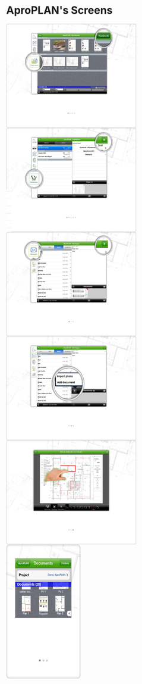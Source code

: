 # AproPLAN's Screens

<img align="left" width="350" height="280" src="https://github.com/cuongdh1912/AproPLAN/blob/master/Documents1~ipad.jpg">
<img align="left" width="350" height="280" src="https://github.com/cuongdh1912/AproPLAN/blob/master/Handovers1~ipad.jpg">
<img align="left" width="350" height="280" src="https://github.com/cuongdh1912/AproPLAN/blob/master/Messages1~ipad.jpg">
<img align="left" width="350" height="280" src="https://github.com/cuongdh1912/AproPLAN/blob/master/Messages2~ipad.jpg">
<img align="left" width="350" height="280" src="https://github.com/cuongdh1912/AproPLAN/blob/master/Tasks3~ipad.jpg">
<img align="left" width="200" height="360" src="https://github.com/cuongdh1912/AproPLAN/blob/master/Documents1~iphone.jpg">

